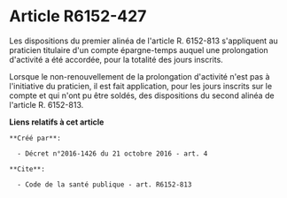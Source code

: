 # Article R6152-427

Les dispositions du premier alinéa de l'article R. 6152-813 s'appliquent au praticien titulaire d'un compte épargne-temps
auquel une prolongation d'activité a été accordée, pour la totalité des jours inscrits. 

Lorsque le non-renouvellement de la prolongation d'activité n'est pas à l'initiative du praticien, il est fait application,
pour les jours inscrits sur le compte et qui n'ont pu être soldés, des dispositions du second alinéa de l'article R.
6152-813.

**Liens relatifs à cet article**

	**Créé par**:

	  - Décret n°2016-1426 du 21 octobre 2016 - art. 4

	**Cite**:

	  - Code de la santé publique - art. R6152-813
